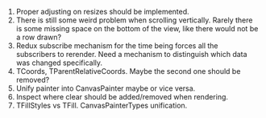 1. Proper adjusting on resizes should be implemented.
2. There is still some weird problem when scrolling vertically. Rarely there is some missing space on the bottom of the view, like there would not be a row drawn?
3. Redux subscribe mechanism for the time being forces all the subscribers to rerender. Need a mechanism to distinguish which data was changed specifically.
4. TCoords, TParentRelativeCoords. Maybe the second one should be removed?
5. Unify painter into CanvasPainter maybe or vice versa.
6. Inspect where clear should be added/removed when rendering.
7. TFillStyles vs TFill. CanvasPainterTypes unification.